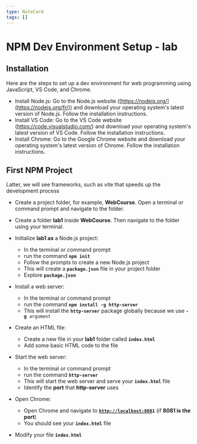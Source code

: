 ```yaml
---
type: NoteCard
tags: []
---
```


# NPM Dev Environment Setup - lab
## Installation

Here are the steps to set up a dev environment for web programming using JavaScript, VS Code, and Chrome.

*   Install Node.js: Go to the Node.js website ([https://nodejs.org/](https://nodejs.org/fr/)) and download your operating system's latest version of Node.js. Follow the installation instructions.
*   Install VS Code: Go to the VS Code website (<https://code.visualstudio.com/>) and download your operating system's latest version of VS Code. Follow the installation instructions.
*   Install Chrome: Go to the Google Chrome website and download your operating system's latest version of Chrome. Follow the installation instructions.

## First NPM Project

Latter, we will see frameworks, such as vite that speeds up the development process

*   Create a project folder, for example, **WebCourse**. Open a terminal or command prompt and navigate to the folder.

*   Create a folder **lab1** inside **WebCourse**. Then navigate to the folder using your terminal.

*   Initialize **lab1 as** a Node.js project:

    *   In the terminal or command prompt
    *   run the command **`npm init`**
    *   Follow the prompts to create a new Node.js project
    *   This will create a **`package.json`** file in your project folder
    *   Explore **`package.json`**

*   Install a web server:

    *   In the terminal or command prompt
    *   run the command **`npm install -g http-server`**
    *   This will install the **`http-server`** package globally because we use **`-g`**` argument`

*   Create an HTML file:

    *   Create a new file in your **lab1** folder called **`index.html`**
    *   Add some basic HTML code to the file

*   Start the web server:

    *   In the terminal or command prompt
    *   run the command **`http-server`**
    *   This will start the web server and serve your **`index.html`** file
    *   Identify the **port** that **http-server** uses

*   Open Chrome:

    *   Open Chrome and navigate to [**`http://localhost:808`**](http://localhost:8080/)**`1`** (if **8081 is the port**)
    *   You should see your **`index.html`** file

*   Modify your file **`index.html`**